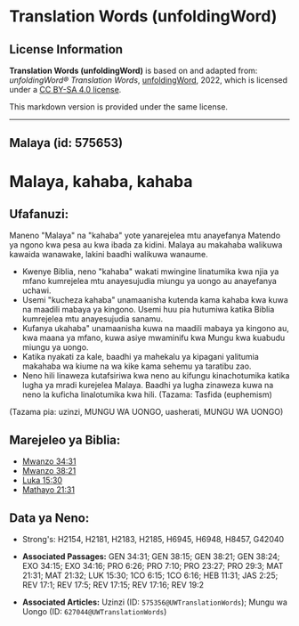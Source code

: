# Translation Words (unfoldingWord)

## License Information

**Translation Words (unfoldingWord)** is based on and adapted from: _unfoldingWord® Translation Words_, [unfoldingWord](https://unfoldingword.org/utw), 2022, which is licensed under a [CC BY-SA 4.0 license](https://creativecommons.org/licenses/by-sa/4.0/legalcode.en).

This markdown version is provided under the same license.



--------------------------------

## Malaya (id: 575653)

Malaya, kahaba, kahaba
======================

Ufafanuzi:
----------

Maneno "Malaya" na "kahaba" yote yanarejelea mtu anayefanya Matendo ya ngono kwa pesa au kwa ibada za kidini. Malaya au makahaba walikuwa kawaida wanawake, lakini baadhi walikuwa wanaume.

* Kwenye Biblia, neno "kahaba" wakati mwingine linatumika kwa njia ya mfano kumrejelea mtu anayesujudia miungu ya uongo au anayefanya uchawi.
* Usemi "kucheza kahaba" unamaanisha kutenda kama kahaba kwa kuwa na maadili mabaya ya kingono. Usemi huu pia hutumiwa katika Biblia kumrejelea mtu anayesujudia sanamu.
* Kufanya ukahaba" unamaanisha kuwa na maadili mabaya ya kingono au, kwa maana ya mfano, kuwa asiye mwaminifu kwa Mungu kwa kuabudu miungu ya uongo.
* Katika nyakati za kale, baadhi ya mahekalu ya kipagani yalitumia makahaba wa kiume na wa kike kama sehemu ya taratibu zao.
* Neno hili linaweza kutafsiriwa kwa neno au kifungu kinachotumika katika lugha ya mradi kurejelea Malaya. Baadhi ya lugha zinaweza kuwa na neno la kuficha linalotumika kwa hili. (Tazama: Tasfida (euphemism)

(Tazama pia: uzinzi, MUNGU WA UONGO, uasherati, MUNGU WA UONGO)

Marejeleo ya Biblia:
--------------------

* [Mwanzo 34:31](https://ref.ly/Gen34:31)
* [Mwanzo 38:21](https://ref.ly/Gen38:21)
* [Luka 15:30](https://ref.ly/Luke15:30)
* [Mathayo 21:31](https://ref.ly/Matt21:31)

Data ya Neno:
-------------

* Strong's: H2154, H2181, H2183, H2185, H6945, H6948, H8457, G42040

* **Associated Passages:** GEN 34:31; GEN 38:15; GEN 38:21; GEN 38:24; EXO 34:15; EXO 34:16; PRO 6:26; PRO 7:10; PRO 23:27; PRO 29:3; MAT 21:31; MAT 21:32; LUK 15:30; 1CO 6:15; 1CO 6:16; HEB 11:31; JAS 2:25; REV 17:1; REV 17:5; REV 17:15; REV 17:16; REV 19:2
* **Associated Articles:** Uzinzi (ID: `575356@UWTranslationWords`); Mungu wa Uongo (ID: `627044@UWTranslationWords`)

